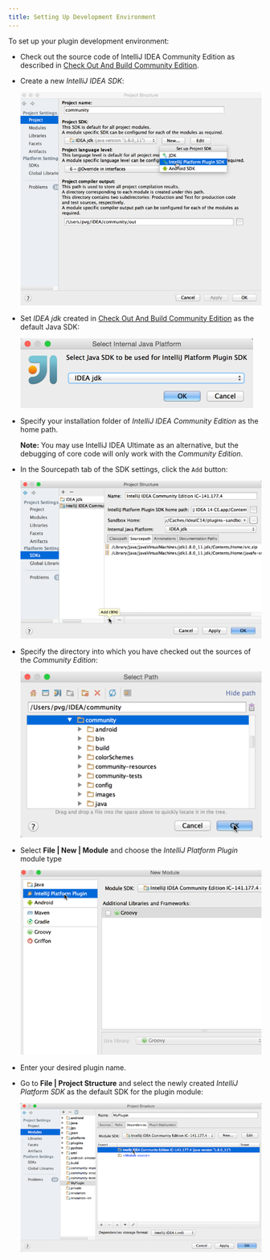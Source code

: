 ```yaml
---
title: Setting Up Development Environment
---
```



To set up your plugin development environment:

*  Check out the source code of IntelliJ IDEA Community Edition as described in
   [Check Out And Build Community Edition](/basics/checkout_and_build_community.md).

*  Create a new *IntelliJ IDEA SDK*:

   ![Create IntelliJ IDEA SDK](img/create_intellij_idea_sdk.png)

*  Set *IDEA jdk* created in
   [Check Out And Build Community Edition](/basics/checkout_and_build_community.md)
   as the default Java SDK:

   ![Set IDEA JDK](img/set_idea_jdk.png)

*  Specify your installation folder of *IntelliJ IDEA Community Edition* as the home path.

   **Note:**
   You may use IntelliJ IDEA Ultimate as an alternative, but the debugging of core code will only work with the *Community Edition*.

*  In the Sourcepath tab of the SDK settings, click the `Add` button:

   ![Add Sourcepath](img/add_sourcepath.png)

*  Specify the directory into which you have checked out the sources of the *Community Edition*:

   ![Specify Source Paths](img/community_sources_directory.png)

*  Select **File \| New \| Module** and choose the *IntelliJ Platform Plugin* module type

   ![IntelliJ Platform Plugin Module](img/intellij_platform_plugin_module.png)

*  Enter your desired plugin name.

*  Go to **File \| Project Structure** and select the newly created *IntelliJ Platform SDK* as the default SDK for the plugin module:

   ![Set Plugin Module SDK](img/set_plugin_module_sdk.png)
